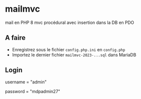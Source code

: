 # mailmvc
mail en PHP 8 mvc procédural avec insertion dans la DB en PDO

## A faire
- Enregistrez sous le fichier `config.php.ini` en `config.php`
- Importez le dernier fichier `mailmvc-2023-...sql` dans MariaDB

## Login

username = "admin"

password = "mdpadmin27"